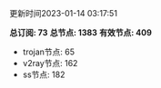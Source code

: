 更新时间2023-01-14 03:17:51

**总订阅: 73**
**总节点: 1383**
**有效节点: 409**
- trojan节点: 65
- v2ray节点: 162
- ss节点: 182
